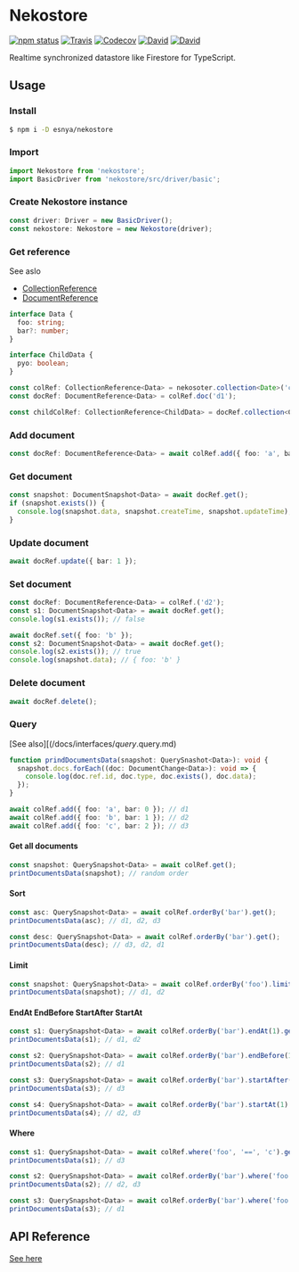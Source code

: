 # Nekostore
[![npm status](http://img.shields.io/npm/v/nekostore.svg)](https://www.npmjs.org/package/nekostore)
[![Travis](https://img.shields.io/travis/esnya/nekostore)](http://travis-ci.org/esnya/nekostore)
[![Codecov](https://img.shields.io/codecov/c/github/esnya/nekostore)](https://codecov.io/gh/esnya/nekostore)
[![David](https://img.shields.io/david/esnya/nekostore)](https://david-dm.org/esnya/nekostore?type=dev)
[![David](https://img.shields.io/david/dev/esnya/nekostore)](https://david-dm.org/esnya/nekostore?type=dev)

Realtime synchronized datastore like Firestore for TypeScript.

## Usage

### Install
```bash
$ npm i -D esnya/nekostore
```

### Import
```ts
import Nekostore from 'nekostore';
import BasicDriver from 'nekostore/src/driver/basic';
```

### Create Nekostore instance
```ts
const driver: Driver = new BasicDriver();
const nekostore: Nekostore = new Nekostore(driver);
```

### Get reference
See aslo

* [CollectionReference](/docs/interfaces/_collectionreference_.collectionreference.md)
* [DocumentReference](/docs/interfaces/_documentreference_.documentreference.md)

```ts
interface Data {
  foo: string;
  bar?: number;
}

interface ChildData {
  pyo: boolean;
}

const colRef: CollectionReference<Data> = nekosoter.collection<Date>('c1');
const docRef: DocumentReference<Data> = colRef.doc('d1');

const childColRef: CollectionReference<ChildData> = docRef.collection<ChildData>('child');
```

### Add document
```ts
const docRef: DocumentReference<Data> = await colRef.add({ foo: 'a', bar: 0 });
```

### Get document
```ts
const snapshot: DocumentSnapshot<Data> = await docRef.get();
if (snapshot.exists()) {
  console.log(snapshot.data, snapshot.createTime, snapshot.updateTime);
}
```

### Update document
```ts
await docRef.update({ bar: 1 });
```

### Set document
```ts
const docRef: DocumentReference<Data> = colRef.('d2');
const s1: DocumentSnapshot<Data> = await docRef.get();
console.log(s1.exists()); // false

await docRef.set({ foo: 'b' });
const s2: DocumentSnapshot<Data> = await docRef.get();
console.log(s2.exists()); // true
console.log(snapshot.data); // { foo: 'b' }
```

### Delete document
```ts
await docRef.delete();
```

### Query
[See also][(/docs/interfaces/_query_.query.md)

```ts
function prindDocumentsData(snapshot: QuerySnashot<Data>): void {
  snapshot.docs.forEach((doc: DocumentChange<Data>): void => {
    console.log(doc.ref.id, doc.type, doc.exists(), doc.data);
  });
}

await colRef.add({ foo: 'a', bar: 0 }); // d1
await colRef.add({ foo: 'b', bar: 1 }); // d2
await colRef.add({ foo: 'c', bar: 2 }); // d3
```

#### Get all documents
```ts
const snapshot: QuerySnapshot<Data> = await colRef.get();
printDocumentsData(snapshot); // random order
```

#### Sort
```ts
const asc: QuerySnapshot<Data> = await colRef.orderBy('bar').get();
printDocumentsData(asc); // d1, d2, d3

const desc: QuerySnapshot<Data> = await colRef.orderBy('bar').get();
printDocumentsData(desc); // d3, d2, d1
```

#### Limit
```ts
const snapshot: QuerySnapshot<Data> = await colRef.orderBy('foo').limit(2).get();
printDocumentsData(snapshot); // d1, d2
```

#### EndAt EndBefore StartAfter StartAt
```ts
const s1: QuerySnapshot<Data> = await colRef.orderBy('bar').endAt(1).get();
printDocumentsData(s1); // d1, d2

const s2: QuerySnapshot<Data> = await colRef.orderBy('bar').endBefore(1).get();
printDocumentsData(s2); // d1

const s3: QuerySnapshot<Data> = await colRef.orderBy('bar').startAfter(1).get();
printDocumentsData(s3); // d3

const s4: QuerySnapshot<Data> = await colRef.orderBy('bar').startAt(1).get();
printDocumentsData(s4); // d2, d3
```

#### Where
```ts
const s1: QuerySnapshot<Data> = await colRef.where('foo', '==', 'c').get();
printDocumentsData(s1); // d3

const s2: QuerySnapshot<Data> = await colRef.orderBy('bar').where('foo', '>=', 'b').get();
printDocumentsData(s2); // d2, d3

const s3: QuerySnapshot<Data> = await colRef.orderBy('bar').where('foo', '<', 'b').get();
printDocumentsData(s3); // d1
```

## API Reference
[See here](/docs/classes/_nekostore_.nekostore.md)
